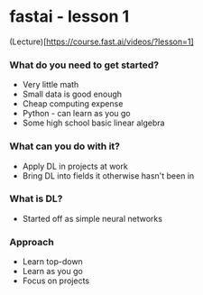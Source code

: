 # fastai - lesson 1
(Lecture)[https://course.fast.ai/videos/?lesson=1]

### What do you need to get started?
* Very little math
* Small data is good enough
* Cheap computing expense
* Python - can learn as you go
* Some high school basic linear algebra


### What can you do with it?
* Apply DL in projects at work
* Bring DL into fields it otherwise hasn't been in


### What is DL?
* Started off as simple neural networks

### Approach
* Learn top-down
* Learn as you go
* Focus on projects
